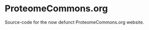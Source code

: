 ProteomeCommons.org
===================

Source-code for the now defunct ProteomeCommons.org website.
